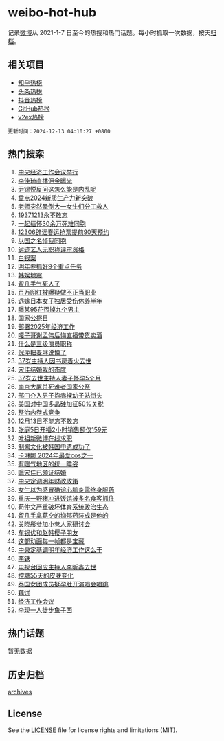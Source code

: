 # weibo-hot-hub

记录[微博](https://www.weibo.com)从 2021-1-7 日至今的热搜和热门话题。每小时抓取一次数据，按天[归档](archives)。

## 相关项目

- [知乎热榜](https://github.com/lonnyzhang423/zhihu-hot-hub)
- [头条热榜](https://github.com/lonnyzhang423/toutiao-hot-hub)
- [抖音热榜](https://github.com/lonnyzhang423/douyin-hot-hub)
- [GitHub热榜](https://github.com/lonnyzhang423/github-hot-hub)
- [v2ex热榜](https://github.com/lonnyzhang423/v2ex-hot-hub)


`更新时间：2024-12-13 04:10:27 +0800`

## 热门搜索

1. [中央经济工作会议举行](https://m.weibo.cn/search?containerid=100103type%3D1%26t%3D10%26q%3D%23%E4%B8%AD%E5%A4%AE%E7%BB%8F%E6%B5%8E%E5%B7%A5%E4%BD%9C%E4%BC%9A%E8%AE%AE%E4%B8%BE%E8%A1%8C%23&stream_entry_id=51&isnewpage=1&extparam=seat%3D1%26stream_entry_id%3D51%26c_type%3D51%26filter_type%3Drealtimehot%26cate%3D10103%26pos%3D0%26q%3D%2523%25E4%25B8%25AD%25E5%25A4%25AE%25E7%25BB%258F%25E6%25B5%258E%25E5%25B7%25A5%25E4%25BD%259C%25E4%25BC%259A%25E8%25AE%25AE%25E4%25B8%25BE%25E8%25A1%258C%2523%26dgr%3D0%26display_time%3D1734034226%26pre_seqid%3D17340342262490124751305)
1. [李佳琦直播佣金曝光](https://m.weibo.cn/search?containerid=100103type%3D1%26t%3D10%26q%3D%23%E6%9D%8E%E4%BD%B3%E7%90%A6%E7%9B%B4%E6%92%AD%E4%BD%A3%E9%87%91%E6%9B%9D%E5%85%89%23&stream_entry_id=31&isnewpage=1&extparam=seat%3D1%26band_rank%3D1%26c_type%3D31%26flag%3D2%26cate%3D5001%26stream_entry_id%3D31%26pos%3D0%26realpos%3D1%26filter_type%3Drealtimehot%26lcate%3D5001%26q%3D%2523%25E6%259D%258E%25E4%25BD%25B3%25E7%2590%25A6%25E7%259B%25B4%25E6%2592%25AD%25E4%25BD%25A3%25E9%2587%2591%25E6%259B%259D%25E5%2585%2589%2523%26dgr%3D0%26display_time%3D1734034226%26pre_seqid%3D17340342262490124751305)
1. [尹锡悦反问这怎么能是内乱呢](https://m.weibo.cn/search?containerid=100103type%3D1%26t%3D10%26q%3D%23%E5%B0%B9%E9%94%A1%E6%82%A6%E5%8F%8D%E9%97%AE%E8%BF%99%E6%80%8E%E4%B9%88%E8%83%BD%E6%98%AF%E5%86%85%E4%B9%B1%E5%91%A2%23&stream_entry_id=31&isnewpage=1&extparam=seat%3D1%26band_rank%3D2%26c_type%3D31%26flag%3D2%26cate%3D5001%26stream_entry_id%3D31%26pos%3D1%26realpos%3D2%26filter_type%3Drealtimehot%26lcate%3D5001%26q%3D%2523%25E5%25B0%25B9%25E9%2594%25A1%25E6%2582%25A6%25E5%258F%258D%25E9%2597%25AE%25E8%25BF%2599%25E6%2580%258E%25E4%25B9%2588%25E8%2583%25BD%25E6%2598%25AF%25E5%2586%2585%25E4%25B9%25B1%25E5%2591%25A2%2523%26dgr%3D0%26display_time%3D1734034226%26pre_seqid%3D17340342262490124751305)
1. [盘点2024新质生产力新突破](https://m.weibo.cn/search?containerid=100103type%3D1%26t%3D10%26q%3D%23%E7%9B%98%E7%82%B92024%E6%96%B0%E8%B4%A8%E7%94%9F%E4%BA%A7%E5%8A%9B%E6%96%B0%E7%AA%81%E7%A0%B4%23&stream_entry_id=31&isnewpage=1&extparam=seat%3D1%26band_rank%3D3%26c_type%3D31%26flag%3D0%26cate%3D5001%26stream_entry_id%3D31%26pos%3D2%26realpos%3D3%26filter_type%3Drealtimehot%26lcate%3D5001%26q%3D%2523%25E7%259B%2598%25E7%2582%25B92024%25E6%2596%25B0%25E8%25B4%25A8%25E7%2594%259F%25E4%25BA%25A7%25E5%258A%259B%25E6%2596%25B0%25E7%25AA%2581%25E7%25A0%25B4%2523%26dgr%3D0%26display_time%3D1734034226%26pre_seqid%3D17340342262490124751305)
1. [老师突然晕倒大一女生们分工救人](https://m.weibo.cn/search?containerid=100103type%3D1%26t%3D10%26q%3D%23%E8%80%81%E5%B8%88%E7%AA%81%E7%84%B6%E6%99%95%E5%80%92%E5%A4%A7%E4%B8%80%E5%A5%B3%E7%94%9F%E4%BB%AC%E5%88%86%E5%B7%A5%E6%95%91%E4%BA%BA%23&stream_entry_id=31&isnewpage=1&extparam=seat%3D1%26band_rank%3D4%26c_type%3D31%26flag%3D32768%26cate%3D5001%26stream_entry_id%3D31%26pos%3D3%26realpos%3D4%26filter_type%3Drealtimehot%26lcate%3D5001%26q%3D%2523%25E8%2580%2581%25E5%25B8%2588%25E7%25AA%2581%25E7%2584%25B6%25E6%2599%2595%25E5%2580%2592%25E5%25A4%25A7%25E4%25B8%2580%25E5%25A5%25B3%25E7%2594%259F%25E4%25BB%25AC%25E5%2588%2586%25E5%25B7%25A5%25E6%2595%2591%25E4%25BA%25BA%2523%26dgr%3D0%26display_time%3D1734034226%26pre_seqid%3D17340342262490124751305)
1. [19371213永不敢忘](https://m.weibo.cn/search?containerid=100103type%3D1%26t%3D10%26q%3D%2319371213%E6%B0%B8%E4%B8%8D%E6%95%A2%E5%BF%98%23&stream_entry_id=31&isnewpage=1&extparam=seat%3D1%26band_rank%3D5%26c_type%3D31%26flag%3D0%26cate%3D5001%26stream_entry_id%3D31%26pos%3D4%26realpos%3D5%26filter_type%3Drealtimehot%26lcate%3D5001%26q%3D%252319371213%25E6%25B0%25B8%25E4%25B8%258D%25E6%2595%25A2%25E5%25BF%2598%2523%26dgr%3D0%26display_time%3D1734034226%26pre_seqid%3D17340342262490124751305)
1. [一起缅怀30余万死难同胞](https://m.weibo.cn/search?containerid=100103type%3D1%26t%3D10%26q%3D%23%E4%B8%80%E8%B5%B7%E7%BC%85%E6%80%8030%E4%BD%99%E4%B8%87%E6%AD%BB%E9%9A%BE%E5%90%8C%E8%83%9E%23&stream_entry_id=31&isnewpage=1&extparam=seat%3D1%26band_rank%3D6%26c_type%3D31%26flag%3D0%26cate%3D5001%26stream_entry_id%3D31%26pos%3D5%26realpos%3D6%26filter_type%3Drealtimehot%26lcate%3D5001%26q%3D%2523%25E4%25B8%2580%25E8%25B5%25B7%25E7%25BC%2585%25E6%2580%258030%25E4%25BD%2599%25E4%25B8%2587%25E6%25AD%25BB%25E9%259A%25BE%25E5%2590%258C%25E8%2583%259E%2523%26dgr%3D0%26display_time%3D1734034226%26pre_seqid%3D17340342262490124751305)
1. [12306辟谣春运抢票提前90天预约](https://m.weibo.cn/search?containerid=100103type%3D1%26t%3D10%26q%3D%2312306%E8%BE%9F%E8%B0%A3%E6%98%A5%E8%BF%90%E6%8A%A2%E7%A5%A8%E6%8F%90%E5%89%8D90%E5%A4%A9%E9%A2%84%E7%BA%A6%23&stream_entry_id=31&isnewpage=1&extparam=seat%3D1%26band_rank%3D7%26c_type%3D31%26is_ad_pos%3D1%26cate%3D5001%26stream_entry_id%3D31%26pos%3D6%26filter_type%3Drealtimehot%26adid%3D267992%26lcate%3D5001%26q%3D%252312306%25E8%25BE%259F%25E8%25B0%25A3%25E6%2598%25A5%25E8%25BF%2590%25E6%258A%25A2%25E7%25A5%25A8%25E6%258F%2590%25E5%2589%258D90%25E5%25A4%25A9%25E9%25A2%2584%25E7%25BA%25A6%2523%26dgr%3D0%26display_time%3D1734034226%26pre_seqid%3D17340342262490124751305)
1. [以国之名悼我同胞](https://m.weibo.cn/search?containerid=100103type%3D1%26t%3D10%26q%3D%23%E4%BB%A5%E5%9B%BD%E4%B9%8B%E5%90%8D%E6%82%BC%E6%88%91%E5%90%8C%E8%83%9E%23&stream_entry_id=31&isnewpage=1&extparam=seat%3D1%26band_rank%3D7%26c_type%3D31%26flag%3D0%26cate%3D5001%26stream_entry_id%3D31%26pos%3D7%26realpos%3D7%26filter_type%3Drealtimehot%26lcate%3D5001%26q%3D%2523%25E4%25BB%25A5%25E5%259B%25BD%25E4%25B9%258B%25E5%2590%258D%25E6%2582%25BC%25E6%2588%2591%25E5%2590%258C%25E8%2583%259E%2523%26dgr%3D0%26display_time%3D1734034226%26pre_seqid%3D17340342262490124751305)
1. [劣迹艺人无职称评审资格](https://m.weibo.cn/search?containerid=100103type%3D1%26t%3D10%26q%3D%23%E5%8A%A3%E8%BF%B9%E8%89%BA%E4%BA%BA%E6%97%A0%E8%81%8C%E7%A7%B0%E8%AF%84%E5%AE%A1%E8%B5%84%E6%A0%BC%23&stream_entry_id=31&isnewpage=1&extparam=seat%3D1%26band_rank%3D8%26c_type%3D31%26flag%3D0%26cate%3D5001%26stream_entry_id%3D31%26pos%3D8%26realpos%3D8%26filter_type%3Drealtimehot%26lcate%3D5001%26q%3D%2523%25E5%258A%25A3%25E8%25BF%25B9%25E8%2589%25BA%25E4%25BA%25BA%25E6%2597%25A0%25E8%2581%258C%25E7%25A7%25B0%25E8%25AF%2584%25E5%25AE%25A1%25E8%25B5%2584%25E6%25A0%25BC%2523%26dgr%3D0%26display_time%3D1734034226%26pre_seqid%3D17340342262490124751305)
1. [白银案](https://m.weibo.cn/search?containerid=100103type%3D1%26t%3D10%26q%3D%E7%99%BD%E9%93%B6%E6%A1%88&stream_entry_id=31&isnewpage=1&extparam=seat%3D1%26band_rank%3D9%26c_type%3D31%26flag%3D0%26cate%3D5001%26stream_entry_id%3D31%26pos%3D9%26realpos%3D9%26filter_type%3Drealtimehot%26lcate%3D5001%26q%3D%25E7%2599%25BD%25E9%2593%25B6%25E6%25A1%2588%26dgr%3D0%26display_time%3D1734034226%26pre_seqid%3D17340342262490124751305)
1. [明年要抓好9个重点任务](https://m.weibo.cn/search?containerid=100103type%3D1%26t%3D10%26q%3D%23%E6%98%8E%E5%B9%B4%E8%A6%81%E6%8A%93%E5%A5%BD9%E4%B8%AA%E9%87%8D%E7%82%B9%E4%BB%BB%E5%8A%A1%23&stream_entry_id=31&isnewpage=1&extparam=seat%3D1%26band_rank%3D10%26c_type%3D31%26flag%3D1%26cate%3D5001%26stream_entry_id%3D31%26pos%3D10%26realpos%3D10%26filter_type%3Drealtimehot%26lcate%3D5001%26q%3D%2523%25E6%2598%258E%25E5%25B9%25B4%25E8%25A6%2581%25E6%258A%2593%25E5%25A5%25BD9%25E4%25B8%25AA%25E9%2587%258D%25E7%2582%25B9%25E4%25BB%25BB%25E5%258A%25A1%2523%26dgr%3D0%26display_time%3D1734034226%26pre_seqid%3D17340342262490124751305)
1. [韩娱地震](https://m.weibo.cn/search?containerid=100103type%3D1%26t%3D10%26q%3D%E9%9F%A9%E5%A8%B1%E5%9C%B0%E9%9C%87&stream_entry_id=31&isnewpage=1&extparam=seat%3D1%26band_rank%3D11%26c_type%3D31%26flag%3D2%26cate%3D5001%26stream_entry_id%3D31%26pos%3D11%26realpos%3D11%26filter_type%3Drealtimehot%26lcate%3D5001%26q%3D%25E9%259F%25A9%25E5%25A8%25B1%25E5%259C%25B0%25E9%259C%2587%26dgr%3D0%26display_time%3D1734034226%26pre_seqid%3D17340342262490124751305)
1. [留几手气死人了](https://m.weibo.cn/search?containerid=100103type%3D1%26t%3D10%26q%3D%E7%95%99%E5%87%A0%E6%89%8B%E6%B0%94%E6%AD%BB%E4%BA%BA%E4%BA%86&stream_entry_id=31&isnewpage=1&extparam=seat%3D1%26band_rank%3D12%26c_type%3D31%26flag%3D1%26cate%3D5001%26stream_entry_id%3D31%26pos%3D12%26realpos%3D12%26filter_type%3Drealtimehot%26lcate%3D5001%26q%3D%25E7%2595%2599%25E5%2587%25A0%25E6%2589%258B%25E6%25B0%2594%25E6%25AD%25BB%25E4%25BA%25BA%25E4%25BA%2586%26dgr%3D0%26display_time%3D1734034226%26pre_seqid%3D17340342262490124751305)
1. [百万网红被曝疑做不正当职业](https://m.weibo.cn/search?containerid=100103type%3D1%26t%3D10%26q%3D%23%E7%99%BE%E4%B8%87%E7%BD%91%E7%BA%A2%E8%A2%AB%E6%9B%9D%E7%96%91%E5%81%9A%E4%B8%8D%E6%AD%A3%E5%BD%93%E8%81%8C%E4%B8%9A%23&stream_entry_id=31&isnewpage=1&extparam=seat%3D1%26band_rank%3D13%26c_type%3D31%26flag%3D0%26cate%3D5001%26stream_entry_id%3D31%26pos%3D13%26realpos%3D13%26filter_type%3Drealtimehot%26lcate%3D5001%26q%3D%2523%25E7%2599%25BE%25E4%25B8%2587%25E7%25BD%2591%25E7%25BA%25A2%25E8%25A2%25AB%25E6%259B%259D%25E7%2596%2591%25E5%2581%259A%25E4%25B8%258D%25E6%25AD%25A3%25E5%25BD%2593%25E8%2581%258C%25E4%25B8%259A%2523%26dgr%3D0%26display_time%3D1734034226%26pre_seqid%3D17340342262490124751305)
1. [远嫁日本女子独居受伤休养半年](https://m.weibo.cn/search?containerid=100103type%3D1%26t%3D10%26q%3D%23%E8%BF%9C%E5%AB%81%E6%97%A5%E6%9C%AC%E5%A5%B3%E5%AD%90%E7%8B%AC%E5%B1%85%E5%8F%97%E4%BC%A4%E4%BC%91%E5%85%BB%E5%8D%8A%E5%B9%B4%23&stream_entry_id=31&isnewpage=1&extparam=seat%3D1%26band_rank%3D14%26c_type%3D31%26flag%3D0%26cate%3D5001%26stream_entry_id%3D31%26pos%3D14%26realpos%3D14%26filter_type%3Drealtimehot%26lcate%3D5001%26q%3D%2523%25E8%25BF%259C%25E5%25AB%2581%25E6%2597%25A5%25E6%259C%25AC%25E5%25A5%25B3%25E5%25AD%2590%25E7%258B%25AC%25E5%25B1%2585%25E5%258F%2597%25E4%25BC%25A4%25E4%25BC%2591%25E5%2585%25BB%25E5%258D%258A%25E5%25B9%25B4%2523%26dgr%3D0%26display_time%3D1734034226%26pre_seqid%3D17340342262490124751305)
1. [曝某95花否掉九个男主](https://m.weibo.cn/search?containerid=100103type%3D1%26t%3D10%26q%3D%23%E6%9B%9D%E6%9F%9095%E8%8A%B1%E5%90%A6%E6%8E%89%E4%B9%9D%E4%B8%AA%E7%94%B7%E4%B8%BB%23&stream_entry_id=31&isnewpage=1&extparam=seat%3D1%26band_rank%3D15%26c_type%3D31%26flag%3D2%26cate%3D5001%26stream_entry_id%3D31%26pos%3D15%26realpos%3D15%26filter_type%3Drealtimehot%26lcate%3D5001%26q%3D%2523%25E6%259B%259D%25E6%259F%259095%25E8%258A%25B1%25E5%2590%25A6%25E6%258E%2589%25E4%25B9%259D%25E4%25B8%25AA%25E7%2594%25B7%25E4%25B8%25BB%2523%26dgr%3D0%26display_time%3D1734034226%26pre_seqid%3D17340342262490124751305)
1. [国家公祭日](https://m.weibo.cn/search?containerid=100103type%3D1%26t%3D10%26q%3D%E5%9B%BD%E5%AE%B6%E5%85%AC%E7%A5%AD%E6%97%A5&stream_entry_id=31&isnewpage=1&extparam=seat%3D1%26band_rank%3D16%26c_type%3D31%26flag%3D0%26cate%3D5001%26stream_entry_id%3D31%26pos%3D16%26realpos%3D16%26filter_type%3Drealtimehot%26lcate%3D5001%26q%3D%25E5%259B%25BD%25E5%25AE%25B6%25E5%2585%25AC%25E7%25A5%25AD%25E6%2597%25A5%26dgr%3D0%26display_time%3D1734034226%26pre_seqid%3D17340342262490124751305)
1. [部署2025年经济工作](https://m.weibo.cn/search?containerid=100103type%3D1%26t%3D10%26q%3D%23%E9%83%A8%E7%BD%B22025%E5%B9%B4%E7%BB%8F%E6%B5%8E%E5%B7%A5%E4%BD%9C%23&stream_entry_id=31&isnewpage=1&extparam=seat%3D1%26band_rank%3D17%26c_type%3D31%26flag%3D0%26cate%3D5001%26stream_entry_id%3D31%26pos%3D17%26realpos%3D17%26filter_type%3Drealtimehot%26lcate%3D5001%26q%3D%2523%25E9%2583%25A8%25E7%25BD%25B22025%25E5%25B9%25B4%25E7%25BB%258F%25E6%25B5%258E%25E5%25B7%25A5%25E4%25BD%259C%2523%26dgr%3D0%26display_time%3D1734034226%26pre_seqid%3D17340342262490124751305)
1. [嘎子哥谢孟伟后悔直播带货卖酒](https://m.weibo.cn/search?containerid=100103type%3D1%26t%3D10%26q%3D%23%E5%98%8E%E5%AD%90%E5%93%A5%E8%B0%A2%E5%AD%9F%E4%BC%9F%E5%90%8E%E6%82%94%E7%9B%B4%E6%92%AD%E5%B8%A6%E8%B4%A7%E5%8D%96%E9%85%92%23&stream_entry_id=31&isnewpage=1&extparam=seat%3D1%26band_rank%3D18%26c_type%3D31%26flag%3D0%26cate%3D5001%26stream_entry_id%3D31%26pos%3D18%26realpos%3D18%26filter_type%3Drealtimehot%26lcate%3D5001%26q%3D%2523%25E5%2598%258E%25E5%25AD%2590%25E5%2593%25A5%25E8%25B0%25A2%25E5%25AD%259F%25E4%25BC%259F%25E5%2590%258E%25E6%2582%2594%25E7%259B%25B4%25E6%2592%25AD%25E5%25B8%25A6%25E8%25B4%25A7%25E5%258D%2596%25E9%2585%2592%2523%26dgr%3D0%26display_time%3D1734034226%26pre_seqid%3D17340342262490124751305)
1. [什么是三级演员职称](https://m.weibo.cn/search?containerid=100103type%3D1%26t%3D10%26q%3D%23%E4%BB%80%E4%B9%88%E6%98%AF%E4%B8%89%E7%BA%A7%E6%BC%94%E5%91%98%E8%81%8C%E7%A7%B0%23&stream_entry_id=31&isnewpage=1&extparam=seat%3D1%26band_rank%3D19%26c_type%3D31%26flag%3D0%26cate%3D5001%26stream_entry_id%3D31%26pos%3D19%26realpos%3D19%26filter_type%3Drealtimehot%26lcate%3D5001%26q%3D%2523%25E4%25BB%2580%25E4%25B9%2588%25E6%2598%25AF%25E4%25B8%2589%25E7%25BA%25A7%25E6%25BC%2594%25E5%2591%2598%25E8%2581%258C%25E7%25A7%25B0%2523%26dgr%3D0%26display_time%3D1734034226%26pre_seqid%3D17340342262490124751305)
1. [倪萍把麦琳说懵了](https://m.weibo.cn/search?containerid=100103type%3D1%26t%3D10%26q%3D%23%E5%80%AA%E8%90%8D%E6%8A%8A%E9%BA%A6%E7%90%B3%E8%AF%B4%E6%87%B5%E4%BA%86%23&stream_entry_id=31&isnewpage=1&extparam=seat%3D1%26band_rank%3D20%26c_type%3D31%26flag%3D0%26cate%3D5001%26stream_entry_id%3D31%26pos%3D20%26realpos%3D20%26filter_type%3Drealtimehot%26lcate%3D5001%26q%3D%2523%25E5%2580%25AA%25E8%2590%258D%25E6%258A%258A%25E9%25BA%25A6%25E7%2590%25B3%25E8%25AF%25B4%25E6%2587%25B5%25E4%25BA%2586%2523%26dgr%3D0%26display_time%3D1734034226%26pre_seqid%3D17340342262490124751305)
1. [37岁主持人因书房着火去世](https://m.weibo.cn/search?containerid=100103type%3D1%26t%3D10%26q%3D%2337%E5%B2%81%E4%B8%BB%E6%8C%81%E4%BA%BA%E5%9B%A0%E4%B9%A6%E6%88%BF%E7%9D%80%E7%81%AB%E5%8E%BB%E4%B8%96%23&stream_entry_id=31&isnewpage=1&extparam=seat%3D1%26band_rank%3D21%26c_type%3D31%26flag%3D0%26cate%3D5001%26stream_entry_id%3D31%26pos%3D21%26realpos%3D21%26filter_type%3Drealtimehot%26lcate%3D5001%26q%3D%252337%25E5%25B2%2581%25E4%25B8%25BB%25E6%258C%2581%25E4%25BA%25BA%25E5%259B%25A0%25E4%25B9%25A6%25E6%2588%25BF%25E7%259D%2580%25E7%2581%25AB%25E5%258E%25BB%25E4%25B8%2596%2523%26dgr%3D0%26display_time%3D1734034226%26pre_seqid%3D17340342262490124751305)
1. [宋佳结婚我的态度](https://m.weibo.cn/search?containerid=100103type%3D1%26t%3D10%26q%3D%E5%AE%8B%E4%BD%B3%E7%BB%93%E5%A9%9A%E6%88%91%E7%9A%84%E6%80%81%E5%BA%A6&stream_entry_id=31&isnewpage=1&extparam=seat%3D1%26band_rank%3D22%26c_type%3D31%26flag%3D2%26cate%3D5001%26stream_entry_id%3D31%26pos%3D22%26realpos%3D22%26filter_type%3Drealtimehot%26lcate%3D5001%26q%3D%25E5%25AE%258B%25E4%25BD%25B3%25E7%25BB%2593%25E5%25A9%259A%25E6%2588%2591%25E7%259A%2584%25E6%2580%2581%25E5%25BA%25A6%26dgr%3D0%26display_time%3D1734034226%26pre_seqid%3D17340342262490124751305)
1. [37岁去世主持人妻子怀孕5个月](https://m.weibo.cn/search?containerid=100103type%3D1%26t%3D10%26q%3D%2337%E5%B2%81%E5%8E%BB%E4%B8%96%E4%B8%BB%E6%8C%81%E4%BA%BA%E5%A6%BB%E5%AD%90%E6%80%80%E5%AD%955%E4%B8%AA%E6%9C%88%23&stream_entry_id=31&isnewpage=1&extparam=seat%3D1%26band_rank%3D23%26c_type%3D31%26flag%3D0%26cate%3D5001%26stream_entry_id%3D31%26pos%3D23%26realpos%3D23%26filter_type%3Drealtimehot%26lcate%3D5001%26q%3D%252337%25E5%25B2%2581%25E5%258E%25BB%25E4%25B8%2596%25E4%25B8%25BB%25E6%258C%2581%25E4%25BA%25BA%25E5%25A6%25BB%25E5%25AD%2590%25E6%2580%2580%25E5%25AD%25955%25E4%25B8%25AA%25E6%259C%2588%2523%26dgr%3D0%26display_time%3D1734034226%26pre_seqid%3D17340342262490124751305)
1. [南京大屠杀死难者国家公祭](https://m.weibo.cn/search?containerid=100103type%3D1%26t%3D10%26q%3D%23%E5%8D%97%E4%BA%AC%E5%A4%A7%E5%B1%A0%E6%9D%80%E6%AD%BB%E9%9A%BE%E8%80%85%E5%9B%BD%E5%AE%B6%E5%85%AC%E7%A5%AD%23&stream_entry_id=31&isnewpage=1&extparam=seat%3D1%26band_rank%3D24%26c_type%3D31%26flag%3D0%26cate%3D5001%26stream_entry_id%3D31%26pos%3D24%26realpos%3D24%26filter_type%3Drealtimehot%26lcate%3D5001%26q%3D%2523%25E5%258D%2597%25E4%25BA%25AC%25E5%25A4%25A7%25E5%25B1%25A0%25E6%259D%2580%25E6%25AD%25BB%25E9%259A%25BE%25E8%2580%2585%25E5%259B%25BD%25E5%25AE%25B6%25E5%2585%25AC%25E7%25A5%25AD%2523%26dgr%3D0%26display_time%3D1734034226%26pre_seqid%3D17340342262490124751305)
1. [部门介入男子抱赤裸幼子站街头](https://m.weibo.cn/search?containerid=100103type%3D1%26t%3D10%26q%3D%23%E9%83%A8%E9%97%A8%E4%BB%8B%E5%85%A5%E7%94%B7%E5%AD%90%E6%8A%B1%E8%B5%A4%E8%A3%B8%E5%B9%BC%E5%AD%90%E7%AB%99%E8%A1%97%E5%A4%B4%23&stream_entry_id=31&isnewpage=1&extparam=seat%3D1%26band_rank%3D25%26c_type%3D31%26flag%3D1%26cate%3D5001%26stream_entry_id%3D31%26pos%3D25%26realpos%3D25%26filter_type%3Drealtimehot%26lcate%3D5001%26q%3D%2523%25E9%2583%25A8%25E9%2597%25A8%25E4%25BB%258B%25E5%2585%25A5%25E7%2594%25B7%25E5%25AD%2590%25E6%258A%25B1%25E8%25B5%25A4%25E8%25A3%25B8%25E5%25B9%25BC%25E5%25AD%2590%25E7%25AB%2599%25E8%25A1%2597%25E5%25A4%25B4%2523%26dgr%3D0%26display_time%3D1734034226%26pre_seqid%3D17340342262490124751305)
1. [美国对中国多晶硅加征50%关税](https://m.weibo.cn/search?containerid=100103type%3D1%26t%3D10%26q%3D%23%E7%BE%8E%E5%9B%BD%E5%AF%B9%E4%B8%AD%E5%9B%BD%E5%A4%9A%E6%99%B6%E7%A1%85%E5%8A%A0%E5%BE%8150%25%E5%85%B3%E7%A8%8E%23&stream_entry_id=31&isnewpage=1&extparam=seat%3D1%26band_rank%3D26%26c_type%3D31%26flag%3D1%26cate%3D5001%26stream_entry_id%3D31%26pos%3D26%26realpos%3D26%26filter_type%3Drealtimehot%26lcate%3D5001%26q%3D%2523%25E7%25BE%258E%25E5%259B%25BD%25E5%25AF%25B9%25E4%25B8%25AD%25E5%259B%25BD%25E5%25A4%259A%25E6%2599%25B6%25E7%25A1%2585%25E5%258A%25A0%25E5%25BE%258150%2525%25E5%2585%25B3%25E7%25A8%258E%2523%26dgr%3D0%26display_time%3D1734034226%26pre_seqid%3D17340342262490124751305)
1. [整治内卷式竞争](https://m.weibo.cn/search?containerid=100103type%3D1%26t%3D10%26q%3D%23%E6%95%B4%E6%B2%BB%E5%86%85%E5%8D%B7%E5%BC%8F%E7%AB%9E%E4%BA%89%23&stream_entry_id=31&isnewpage=1&extparam=seat%3D1%26band_rank%3D27%26c_type%3D31%26flag%3D1%26cate%3D5001%26stream_entry_id%3D31%26pos%3D27%26realpos%3D27%26filter_type%3Drealtimehot%26lcate%3D5001%26q%3D%2523%25E6%2595%25B4%25E6%25B2%25BB%25E5%2586%2585%25E5%258D%25B7%25E5%25BC%258F%25E7%25AB%259E%25E4%25BA%2589%2523%26dgr%3D0%26display_time%3D1734034226%26pre_seqid%3D17340342262490124751305)
1. [12月13日不能忘不敢忘](https://m.weibo.cn/search?containerid=100103type%3D1%26t%3D10%26q%3D%2312%E6%9C%8813%E6%97%A5%E4%B8%8D%E8%83%BD%E5%BF%98%E4%B8%8D%E6%95%A2%E5%BF%98%23&stream_entry_id=31&isnewpage=1&extparam=seat%3D1%26band_rank%3D28%26c_type%3D31%26flag%3D0%26cate%3D5001%26stream_entry_id%3D31%26pos%3D28%26realpos%3D28%26filter_type%3Drealtimehot%26lcate%3D5001%26q%3D%252312%25E6%259C%258813%25E6%2597%25A5%25E4%25B8%258D%25E8%2583%25BD%25E5%25BF%2598%25E4%25B8%258D%25E6%2595%25A2%25E5%25BF%2598%2523%26dgr%3D0%26display_time%3D1734034226%26pre_seqid%3D17340342262490124751305)
1. [张庭5日开播2小时销售额仅159元](https://m.weibo.cn/search?containerid=100103type%3D1%26t%3D10%26q%3D%23%E5%BC%A0%E5%BA%AD5%E6%97%A5%E5%BC%80%E6%92%AD2%E5%B0%8F%E6%97%B6%E9%94%80%E5%94%AE%E9%A2%9D%E4%BB%85159%E5%85%83%23&stream_entry_id=31&isnewpage=1&extparam=seat%3D1%26band_rank%3D29%26c_type%3D31%26flag%3D0%26cate%3D5001%26stream_entry_id%3D31%26pos%3D29%26realpos%3D29%26filter_type%3Drealtimehot%26lcate%3D5001%26q%3D%2523%25E5%25BC%25A0%25E5%25BA%25AD5%25E6%2597%25A5%25E5%25BC%2580%25E6%2592%25AD2%25E5%25B0%258F%25E6%2597%25B6%25E9%2594%2580%25E5%2594%25AE%25E9%25A2%259D%25E4%25BB%2585159%25E5%2585%2583%2523%26dgr%3D0%26display_time%3D1734034226%26pre_seqid%3D17340342262490124751305)
1. [叶祖新微博在线求职](https://m.weibo.cn/search?containerid=100103type%3D1%26t%3D10%26q%3D%23%E5%8F%B6%E7%A5%96%E6%96%B0%E5%BE%AE%E5%8D%9A%E5%9C%A8%E7%BA%BF%E6%B1%82%E8%81%8C%23&stream_entry_id=31&isnewpage=1&extparam=seat%3D1%26band_rank%3D30%26c_type%3D31%26flag%3D0%26cate%3D5001%26stream_entry_id%3D31%26pos%3D30%26realpos%3D30%26filter_type%3Drealtimehot%26lcate%3D5001%26q%3D%2523%25E5%258F%25B6%25E7%25A5%2596%25E6%2596%25B0%25E5%25BE%25AE%25E5%258D%259A%25E5%259C%25A8%25E7%25BA%25BF%25E6%25B1%2582%25E8%2581%258C%2523%26dgr%3D0%26display_time%3D1734034226%26pre_seqid%3D17340342262490124751305)
1. [制酱文化被韩国申遗成功了](https://m.weibo.cn/search?containerid=100103type%3D1%26t%3D10%26q%3D%23%E5%88%B6%E9%85%B1%E6%96%87%E5%8C%96%E8%A2%AB%E9%9F%A9%E5%9B%BD%E7%94%B3%E9%81%97%E6%88%90%E5%8A%9F%E4%BA%86%23&stream_entry_id=31&isnewpage=1&extparam=seat%3D1%26band_rank%3D31%26c_type%3D31%26flag%3D0%26cate%3D5001%26stream_entry_id%3D31%26pos%3D31%26realpos%3D31%26filter_type%3Drealtimehot%26lcate%3D5001%26q%3D%2523%25E5%2588%25B6%25E9%2585%25B1%25E6%2596%2587%25E5%258C%2596%25E8%25A2%25AB%25E9%259F%25A9%25E5%259B%25BD%25E7%2594%25B3%25E9%2581%2597%25E6%2588%2590%25E5%258A%259F%25E4%25BA%2586%2523%26dgr%3D0%26display_time%3D1734034226%26pre_seqid%3D17340342262490124751305)
1. [卡琳娜 2024年最爱cos之一](https://m.weibo.cn/search?containerid=100103type%3D1%26t%3D10%26q%3D%E5%8D%A1%E7%90%B3%E5%A8%9C+2024%E5%B9%B4%E6%9C%80%E7%88%B1cos%E4%B9%8B%E4%B8%80&stream_entry_id=31&isnewpage=1&extparam=seat%3D1%26band_rank%3D32%26c_type%3D31%26flag%3D0%26cate%3D5001%26stream_entry_id%3D31%26pos%3D32%26realpos%3D32%26filter_type%3Drealtimehot%26lcate%3D5001%26q%3D%25E5%258D%25A1%25E7%2590%25B3%25E5%25A8%259C%25202024%25E5%25B9%25B4%25E6%259C%2580%25E7%2588%25B1cos%25E4%25B9%258B%25E4%25B8%2580%26dgr%3D0%26display_time%3D1734034226%26pre_seqid%3D17340342262490124751305)
1. [有暖气地区的统一睡姿](https://m.weibo.cn/search?containerid=100103type%3D1%26t%3D10%26q%3D%23%E6%9C%89%E6%9A%96%E6%B0%94%E5%9C%B0%E5%8C%BA%E7%9A%84%E7%BB%9F%E4%B8%80%E7%9D%A1%E5%A7%BF%23&stream_entry_id=31&isnewpage=1&extparam=seat%3D1%26band_rank%3D33%26c_type%3D31%26flag%3D0%26cate%3D5001%26stream_entry_id%3D31%26pos%3D33%26realpos%3D33%26filter_type%3Drealtimehot%26lcate%3D5001%26q%3D%2523%25E6%259C%2589%25E6%259A%2596%25E6%25B0%2594%25E5%259C%25B0%25E5%258C%25BA%25E7%259A%2584%25E7%25BB%259F%25E4%25B8%2580%25E7%259D%25A1%25E5%25A7%25BF%2523%26dgr%3D0%26display_time%3D1734034226%26pre_seqid%3D17340342262490124751305)
1. [曝宋佳已领证结婚](https://m.weibo.cn/search?containerid=100103type%3D1%26t%3D10%26q%3D%E6%9B%9D%E5%AE%8B%E4%BD%B3%E5%B7%B2%E9%A2%86%E8%AF%81%E7%BB%93%E5%A9%9A&stream_entry_id=31&isnewpage=1&extparam=seat%3D1%26band_rank%3D34%26c_type%3D31%26flag%3D0%26cate%3D5001%26stream_entry_id%3D31%26pos%3D34%26realpos%3D34%26filter_type%3Drealtimehot%26lcate%3D5001%26q%3D%25E6%259B%259D%25E5%25AE%258B%25E4%25BD%25B3%25E5%25B7%25B2%25E9%25A2%2586%25E8%25AF%2581%25E7%25BB%2593%25E5%25A9%259A%26dgr%3D0%26display_time%3D1734034226%26pre_seqid%3D17340342262490124751305)
1. [中央定调明年财政政策](https://m.weibo.cn/search?containerid=100103type%3D1%26t%3D10%26q%3D%23%E4%B8%AD%E5%A4%AE%E5%AE%9A%E8%B0%83%E6%98%8E%E5%B9%B4%E8%B4%A2%E6%94%BF%E6%94%BF%E7%AD%96%23&stream_entry_id=31&isnewpage=1&extparam=seat%3D1%26band_rank%3D35%26c_type%3D31%26flag%3D0%26cate%3D5001%26stream_entry_id%3D31%26pos%3D35%26realpos%3D35%26filter_type%3Drealtimehot%26lcate%3D5001%26q%3D%2523%25E4%25B8%25AD%25E5%25A4%25AE%25E5%25AE%259A%25E8%25B0%2583%25E6%2598%258E%25E5%25B9%25B4%25E8%25B4%25A2%25E6%2594%25BF%25E6%2594%25BF%25E7%25AD%2596%2523%26dgr%3D0%26display_time%3D1734034226%26pre_seqid%3D17340342262490124751305)
1. [女生以为感冒确诊心肌炎需终身服药](https://m.weibo.cn/search?containerid=100103type%3D1%26t%3D10%26q%3D%23%E5%A5%B3%E7%94%9F%E4%BB%A5%E4%B8%BA%E6%84%9F%E5%86%92%E7%A1%AE%E8%AF%8A%E5%BF%83%E8%82%8C%E7%82%8E%E9%9C%80%E7%BB%88%E8%BA%AB%E6%9C%8D%E8%8D%AF%23&stream_entry_id=31&isnewpage=1&extparam=seat%3D1%26band_rank%3D36%26c_type%3D31%26flag%3D0%26cate%3D5001%26stream_entry_id%3D31%26pos%3D36%26realpos%3D36%26filter_type%3Drealtimehot%26lcate%3D5001%26q%3D%2523%25E5%25A5%25B3%25E7%2594%259F%25E4%25BB%25A5%25E4%25B8%25BA%25E6%2584%259F%25E5%2586%2592%25E7%25A1%25AE%25E8%25AF%258A%25E5%25BF%2583%25E8%2582%258C%25E7%2582%258E%25E9%259C%2580%25E7%25BB%2588%25E8%25BA%25AB%25E6%259C%258D%25E8%258D%25AF%2523%26dgr%3D0%26display_time%3D1734034226%26pre_seqid%3D17340342262490124751305)
1. [重庆一野猪冲进饭馆被多名食客抓住](https://m.weibo.cn/search?containerid=100103type%3D1%26t%3D10%26q%3D%23%E9%87%8D%E5%BA%86%E4%B8%80%E9%87%8E%E7%8C%AA%E5%86%B2%E8%BF%9B%E9%A5%AD%E9%A6%86%E8%A2%AB%E5%A4%9A%E5%90%8D%E9%A3%9F%E5%AE%A2%E6%8A%93%E4%BD%8F%23&stream_entry_id=31&isnewpage=1&extparam=seat%3D1%26band_rank%3D37%26c_type%3D31%26flag%3D0%26cate%3D5001%26stream_entry_id%3D31%26pos%3D37%26realpos%3D37%26filter_type%3Drealtimehot%26lcate%3D5001%26q%3D%2523%25E9%2587%258D%25E5%25BA%2586%25E4%25B8%2580%25E9%2587%258E%25E7%258C%25AA%25E5%2586%25B2%25E8%25BF%259B%25E9%25A5%25AD%25E9%25A6%2586%25E8%25A2%25AB%25E5%25A4%259A%25E5%2590%258D%25E9%25A3%259F%25E5%25AE%25A2%25E6%258A%2593%25E4%25BD%258F%2523%26dgr%3D0%26display_time%3D1734034226%26pre_seqid%3D17340342262490124751305)
1. [苟仲文严重破坏体育系统政治生态](https://m.weibo.cn/search?containerid=100103type%3D1%26t%3D10%26q%3D%23%E8%8B%9F%E4%BB%B2%E6%96%87%E4%B8%A5%E9%87%8D%E7%A0%B4%E5%9D%8F%E4%BD%93%E8%82%B2%E7%B3%BB%E7%BB%9F%E6%94%BF%E6%B2%BB%E7%94%9F%E6%80%81%23&stream_entry_id=31&isnewpage=1&extparam=seat%3D1%26band_rank%3D38%26c_type%3D31%26flag%3D1%26cate%3D5001%26stream_entry_id%3D31%26pos%3D38%26realpos%3D38%26filter_type%3Drealtimehot%26lcate%3D5001%26q%3D%2523%25E8%258B%259F%25E4%25BB%25B2%25E6%2596%2587%25E4%25B8%25A5%25E9%2587%258D%25E7%25A0%25B4%25E5%259D%258F%25E4%25BD%2593%25E8%2582%25B2%25E7%25B3%25BB%25E7%25BB%259F%25E6%2594%25BF%25E6%25B2%25BB%25E7%2594%259F%25E6%2580%2581%2523%26dgr%3D0%26display_time%3D1734034226%26pre_seqid%3D17340342262490124751305)
1. [留几手拿葛夕的抑郁药装成是他的](https://m.weibo.cn/search?containerid=100103type%3D1%26t%3D10%26q%3D%23%E7%95%99%E5%87%A0%E6%89%8B%E6%8B%BF%E8%91%9B%E5%A4%95%E7%9A%84%E6%8A%91%E9%83%81%E8%8D%AF%E8%A3%85%E6%88%90%E6%98%AF%E4%BB%96%E7%9A%84%23&stream_entry_id=31&isnewpage=1&extparam=seat%3D1%26band_rank%3D39%26c_type%3D31%26flag%3D0%26cate%3D5001%26stream_entry_id%3D31%26pos%3D39%26realpos%3D39%26filter_type%3Drealtimehot%26lcate%3D5001%26q%3D%2523%25E7%2595%2599%25E5%2587%25A0%25E6%2589%258B%25E6%258B%25BF%25E8%2591%259B%25E5%25A4%2595%25E7%259A%2584%25E6%258A%2591%25E9%2583%2581%25E8%258D%25AF%25E8%25A3%2585%25E6%2588%2590%25E6%2598%25AF%25E4%25BB%2596%25E7%259A%2584%2523%26dgr%3D0%26display_time%3D1734034226%26pre_seqid%3D17340342262490124751305)
1. [关晓彤参加小巷人家研讨会](https://m.weibo.cn/search?containerid=100103type%3D1%26t%3D10%26q%3D%23%E5%85%B3%E6%99%93%E5%BD%A4%E5%8F%82%E5%8A%A0%E5%B0%8F%E5%B7%B7%E4%BA%BA%E5%AE%B6%E7%A0%94%E8%AE%A8%E4%BC%9A%23&stream_entry_id=31&isnewpage=1&extparam=seat%3D1%26band_rank%3D40%26c_type%3D31%26flag%3D0%26cate%3D5001%26stream_entry_id%3D31%26pos%3D40%26realpos%3D40%26filter_type%3Drealtimehot%26lcate%3D5001%26q%3D%2523%25E5%2585%25B3%25E6%2599%2593%25E5%25BD%25A4%25E5%258F%2582%25E5%258A%25A0%25E5%25B0%258F%25E5%25B7%25B7%25E4%25BA%25BA%25E5%25AE%25B6%25E7%25A0%2594%25E8%25AE%25A8%25E4%25BC%259A%2523%26dgr%3D0%26display_time%3D1734034226%26pre_seqid%3D17340342262490124751305)
1. [车银优和赵韩樱子朋友](https://m.weibo.cn/search?containerid=100103type%3D1%26t%3D10%26q%3D%E8%BD%A6%E9%93%B6%E4%BC%98%E5%92%8C%E8%B5%B5%E9%9F%A9%E6%A8%B1%E5%AD%90%E6%9C%8B%E5%8F%8B&stream_entry_id=31&isnewpage=1&extparam=seat%3D1%26band_rank%3D41%26c_type%3D31%26flag%3D0%26cate%3D5001%26stream_entry_id%3D31%26pos%3D41%26realpos%3D41%26filter_type%3Drealtimehot%26lcate%3D5001%26q%3D%25E8%25BD%25A6%25E9%2593%25B6%25E4%25BC%2598%25E5%2592%258C%25E8%25B5%25B5%25E9%259F%25A9%25E6%25A8%25B1%25E5%25AD%2590%25E6%259C%258B%25E5%258F%258B%26dgr%3D0%26display_time%3D1734034226%26pre_seqid%3D17340342262490124751305)
1. [这部动画每一帧都是宝藏](https://m.weibo.cn/search?containerid=100103type%3D1%26t%3D10%26q%3D%23%E8%BF%99%E9%83%A8%E5%8A%A8%E7%94%BB%E6%AF%8F%E4%B8%80%E5%B8%A7%E9%83%BD%E6%98%AF%E5%AE%9D%E8%97%8F%23&stream_entry_id=31&isnewpage=1&extparam=seat%3D1%26band_rank%3D42%26c_type%3D31%26flag%3D1%26cate%3D5001%26stream_entry_id%3D31%26pos%3D42%26realpos%3D42%26filter_type%3Drealtimehot%26lcate%3D5001%26q%3D%2523%25E8%25BF%2599%25E9%2583%25A8%25E5%258A%25A8%25E7%2594%25BB%25E6%25AF%258F%25E4%25B8%2580%25E5%25B8%25A7%25E9%2583%25BD%25E6%2598%25AF%25E5%25AE%259D%25E8%2597%258F%2523%26dgr%3D0%26display_time%3D1734034226%26pre_seqid%3D17340342262490124751305)
1. [中央定基调明年经济工作这么干](https://m.weibo.cn/search?containerid=100103type%3D1%26t%3D10%26q%3D%23%E4%B8%AD%E5%A4%AE%E5%AE%9A%E5%9F%BA%E8%B0%83%E6%98%8E%E5%B9%B4%E7%BB%8F%E6%B5%8E%E5%B7%A5%E4%BD%9C%E8%BF%99%E4%B9%88%E5%B9%B2%23&stream_entry_id=31&isnewpage=1&extparam=seat%3D1%26band_rank%3D43%26c_type%3D31%26flag%3D0%26cate%3D5001%26stream_entry_id%3D31%26pos%3D43%26realpos%3D43%26filter_type%3Drealtimehot%26lcate%3D5001%26q%3D%2523%25E4%25B8%25AD%25E5%25A4%25AE%25E5%25AE%259A%25E5%259F%25BA%25E8%25B0%2583%25E6%2598%258E%25E5%25B9%25B4%25E7%25BB%258F%25E6%25B5%258E%25E5%25B7%25A5%25E4%25BD%259C%25E8%25BF%2599%25E4%25B9%2588%25E5%25B9%25B2%2523%26dgr%3D0%26display_time%3D1734034226%26pre_seqid%3D17340342262490124751305)
1. [李铁](https://m.weibo.cn/search?containerid=100103type%3D1%26t%3D10%26q%3D%E6%9D%8E%E9%93%81&stream_entry_id=31&isnewpage=1&extparam=seat%3D1%26band_rank%3D44%26c_type%3D31%26flag%3D0%26cate%3D5001%26stream_entry_id%3D31%26pos%3D44%26realpos%3D44%26filter_type%3Drealtimehot%26lcate%3D5001%26q%3D%25E6%259D%258E%25E9%2593%2581%26dgr%3D0%26display_time%3D1734034226%26pre_seqid%3D17340342262490124751305)
1. [电视台回应主持人李昕鑫去世](https://m.weibo.cn/search?containerid=100103type%3D1%26t%3D10%26q%3D%23%E7%94%B5%E8%A7%86%E5%8F%B0%E5%9B%9E%E5%BA%94%E4%B8%BB%E6%8C%81%E4%BA%BA%E6%9D%8E%E6%98%95%E9%91%AB%E5%8E%BB%E4%B8%96%23&stream_entry_id=31&isnewpage=1&extparam=seat%3D1%26band_rank%3D45%26c_type%3D31%26flag%3D0%26cate%3D5001%26stream_entry_id%3D31%26pos%3D45%26realpos%3D45%26filter_type%3Drealtimehot%26lcate%3D5001%26q%3D%2523%25E7%2594%25B5%25E8%25A7%2586%25E5%258F%25B0%25E5%259B%259E%25E5%25BA%2594%25E4%25B8%25BB%25E6%258C%2581%25E4%25BA%25BA%25E6%259D%258E%25E6%2598%2595%25E9%2591%25AB%25E5%258E%25BB%25E4%25B8%2596%2523%26dgr%3D0%26display_time%3D1734034226%26pre_seqid%3D17340342262490124751305)
1. [控糖55天的皮肤变化](https://m.weibo.cn/search?containerid=100103type%3D1%26t%3D10%26q%3D%E6%8E%A7%E7%B3%9655%E5%A4%A9%E7%9A%84%E7%9A%AE%E8%82%A4%E5%8F%98%E5%8C%96&stream_entry_id=31&isnewpage=1&extparam=seat%3D1%26band_rank%3D46%26c_type%3D31%26flag%3D0%26cate%3D5001%26stream_entry_id%3D31%26pos%3D46%26realpos%3D46%26filter_type%3Drealtimehot%26lcate%3D5001%26q%3D%25E6%258E%25A7%25E7%25B3%259655%25E5%25A4%25A9%25E7%259A%2584%25E7%259A%25AE%25E8%2582%25A4%25E5%258F%2598%25E5%258C%2596%26dgr%3D0%26display_time%3D1734034226%26pre_seqid%3D17340342262490124751305)
1. [泰国女团成员挺孕肚开演唱会唱跳](https://m.weibo.cn/search?containerid=100103type%3D1%26t%3D10%26q%3D%23%E6%B3%B0%E5%9B%BD%E5%A5%B3%E5%9B%A2%E6%88%90%E5%91%98%E6%8C%BA%E5%AD%95%E8%82%9A%E5%BC%80%E6%BC%94%E5%94%B1%E4%BC%9A%E5%94%B1%E8%B7%B3%23&stream_entry_id=31&isnewpage=1&extparam=seat%3D1%26band_rank%3D47%26c_type%3D31%26flag%3D0%26cate%3D5001%26stream_entry_id%3D31%26pos%3D47%26realpos%3D47%26filter_type%3Drealtimehot%26lcate%3D5001%26q%3D%2523%25E6%25B3%25B0%25E5%259B%25BD%25E5%25A5%25B3%25E5%259B%25A2%25E6%2588%2590%25E5%2591%2598%25E6%258C%25BA%25E5%25AD%2595%25E8%2582%259A%25E5%25BC%2580%25E6%25BC%2594%25E5%2594%25B1%25E4%25BC%259A%25E5%2594%25B1%25E8%25B7%25B3%2523%26dgr%3D0%26display_time%3D1734034226%26pre_seqid%3D17340342262490124751305)
1. [藕饼](https://m.weibo.cn/search?containerid=100103type%3D1%26t%3D10%26q%3D%E8%97%95%E9%A5%BC&stream_entry_id=31&isnewpage=1&extparam=seat%3D1%26band_rank%3D48%26c_type%3D31%26flag%3D0%26cate%3D5001%26stream_entry_id%3D31%26pos%3D48%26realpos%3D48%26filter_type%3Drealtimehot%26lcate%3D5001%26q%3D%25E8%2597%2595%25E9%25A5%25BC%26dgr%3D0%26display_time%3D1734034226%26pre_seqid%3D17340342262490124751305)
1. [经济工作会议](https://m.weibo.cn/search?containerid=100103type%3D1%26t%3D10%26q%3D%E7%BB%8F%E6%B5%8E%E5%B7%A5%E4%BD%9C%E4%BC%9A%E8%AE%AE&stream_entry_id=31&isnewpage=1&extparam=seat%3D1%26band_rank%3D49%26c_type%3D31%26flag%3D0%26cate%3D5001%26stream_entry_id%3D31%26pos%3D49%26realpos%3D49%26filter_type%3Drealtimehot%26lcate%3D5001%26q%3D%25E7%25BB%258F%25E6%25B5%258E%25E5%25B7%25A5%25E4%25BD%259C%25E4%25BC%259A%25E8%25AE%25AE%26dgr%3D0%26display_time%3D1734034226%26pre_seqid%3D17340342262490124751305)
1. [李现一人徒步鱼子西](https://m.weibo.cn/search?containerid=100103type%3D1%26t%3D10%26q%3D%E6%9D%8E%E7%8E%B0%E4%B8%80%E4%BA%BA%E5%BE%92%E6%AD%A5%E9%B1%BC%E5%AD%90%E8%A5%BF&stream_entry_id=31&isnewpage=1&extparam=seat%3D1%26band_rank%3D50%26c_type%3D31%26flag%3D0%26cate%3D5001%26stream_entry_id%3D31%26pos%3D50%26realpos%3D50%26filter_type%3Drealtimehot%26lcate%3D5001%26q%3D%25E6%259D%258E%25E7%258E%25B0%25E4%25B8%2580%25E4%25BA%25BA%25E5%25BE%2592%25E6%25AD%25A5%25E9%25B1%25BC%25E5%25AD%2590%25E8%25A5%25BF%26dgr%3D0%26display_time%3D1734034226%26pre_seqid%3D17340342262490124751305)

## 热门话题

暂无数据

## 历史归档

[archives](archives)

## License

See the [LICENSE](LICENSE) file for license rights and limitations (MIT).
